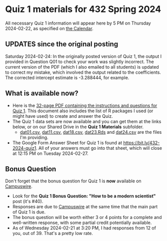 # Quiz 1 materials for 432 Spring 2024

All necessary Quiz 1 information will appear here by 5 PM on Thursday 2024-02-22, as specified on [the Calendar](https://thomaselove.github.io/432-2024/calendar.html).

## UPDATES since the original posting

Saturday 2024-02-24: In the originally posted version of Quiz 1, the output I provided in Question Q01 to check your work was slightly incorrect. The current version of the PDF (which I also emailed to all students) is updated to correct my mistake, which involved the output related to the coefficients. The corrected intercept estimate is -3.288444, for example.

## What is available now?

- Here is the [32-page PDF containing the instructions and questions for Quiz 1](https://github.com/THOMASELOVE/432-quizzes-2024/blob/main/quiz1/432_quiz1_2024.pdf). This document also includes the list of R packages I used (or might have used) to create and answer the Quiz.
- The Quiz 1 data sets are now available and you can get them at the links below, or on our Shared Drive in the **Quiz 1 Materials** subfolder.
    - [dat01.csv](https://raw.githubusercontent.com/THOMASELOVE/432-quizzes-2024/main/quiz1/dat01.csv), [dat11.csv](https://raw.githubusercontent.com/THOMASELOVE/432-quizzes-2024/main/quiz1/dat11.csv), [dat18.csv](https://raw.githubusercontent.com/THOMASELOVE/432-quizzes-2024/main/quiz1/dat18.csv), [dat23.Rds](https://github.com/THOMASELOVE/432-quizzes-2024/raw/main/quiz1/dat23.Rds) and [dat24.csv](https://raw.githubusercontent.com/THOMASELOVE/432-quizzes-2024/main/quiz1/dat24.csv) are the files I'm providing.
- The Google Form Answer Sheet for Quiz 1 is found at <https://bit.ly/432-2024-quiz1>. All of your answers must go into that sheet, which will close at 12:15 PM on Tuesday 2024-02-27.

## Bonus Question

Don't forget that the bonus question for Quiz 1 is **now** available on [Campuswire](https://campuswire.com/).

- Look for the **Quiz 1 Bonus Question: "How to be a modern scientist"** post (it's #40).
- Responses are due to [Campuswire](https://campuswire.com/) at the same time that the main part of Quiz 1 is due.
- The bonus question will be worth either 3 or 4 points for a complete and well-written response, with some partial credit potentially available.
- As of Wednesday 2024-02-21 at 3:20 PM, I had responses from 12 of you, out of 39. That's a pretty low rate.
